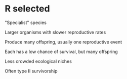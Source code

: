 # R selected

"Specialist" species

Larger organisms with slower reproductive rates

Produce many offspring, usually one reproductive event

Each has a low chance of survival, but many offspring

Less crowded ecological niches

Often type II survivorship

